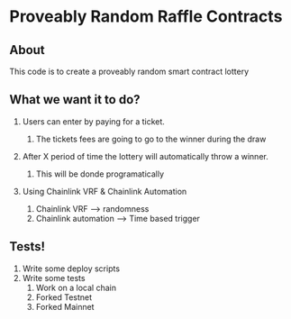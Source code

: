 # Proveably Random Raffle Contracts

## About

This code is to create a proveably random smart contract lottery

## What we want it to do?

1. Users can enter by paying for a ticket.
   1. The tickets fees are going to go to the winner during the draw

2. After X period of time the lottery will automatically throw a winner.
   1. This will be donde programatically

3. Using Chainlink VRF & Chainlink Automation
   1. Chainlink VRF --> randomness
   2. Chainlink automation --> Time based trigger


## Tests!
1. Write some deploy scripts
2. Write some tests
   1. Work on a local chain
   2. Forked Testnet
   3. Forked Mainnet
